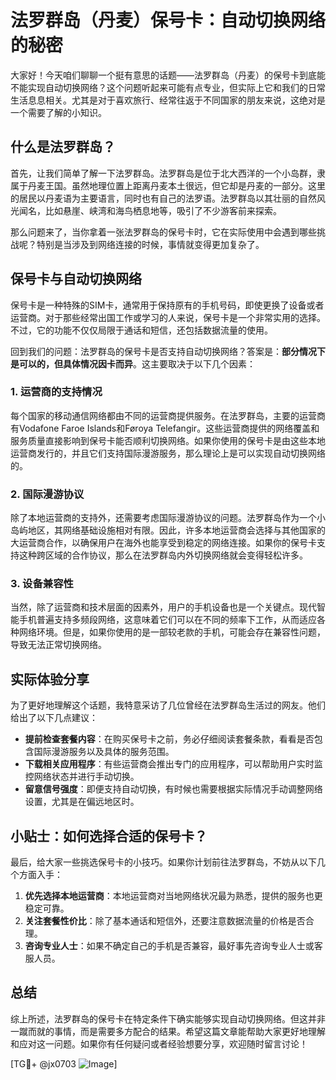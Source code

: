 # 法罗群岛（丹麦）保号卡：自动切换网络的秘密

大家好！今天咱们聊聊一个挺有意思的话题——法罗群岛（丹麦）的保号卡到底能不能实现自动切换网络？这个问题听起来可能有点专业，但实际上它和我们的日常生活息息相关。尤其是对于喜欢旅行、经常往返于不同国家的朋友来说，这绝对是一个需要了解的小知识。

## 什么是法罗群岛？

首先，让我们简单了解一下法罗群岛。法罗群岛是位于北大西洋的一个小岛群，隶属于丹麦王国。虽然地理位置上距离丹麦本土很远，但它却是丹麦的一部分。这里的居民以丹麦语为主要语言，同时也有自己的法罗语。法罗群岛以其壮丽的自然风光闻名，比如悬崖、峡湾和海鸟栖息地等，吸引了不少游客前来探索。

那么问题来了，当你拿着一张法罗群岛的保号卡时，它在实际使用中会遇到哪些挑战呢？特别是当涉及到网络连接的时候，事情就变得更加复杂了。

## 保号卡与自动切换网络

保号卡是一种特殊的SIM卡，通常用于保持原有的手机号码，即使更换了设备或者运营商。对于那些经常出国工作或学习的人来说，保号卡是一个非常实用的选择。不过，它的功能不仅仅局限于通话和短信，还包括数据流量的使用。

回到我们的问题：法罗群岛的保号卡是否支持自动切换网络？答案是：**部分情况下是可以的，但具体情况因卡而异**。这主要取决于以下几个因素：

### 1. **运营商的支持情况**
每个国家的移动通信网络都由不同的运营商提供服务。在法罗群岛，主要的运营商有Vodafone Faroe Islands和Føroya Telefangir。这些运营商提供的网络覆盖和服务质量直接影响到保号卡能否顺利切换网络。如果你使用的保号卡是由这些本地运营商发行的，并且它们支持国际漫游服务，那么理论上是可以实现自动切换网络的。

### 2. **国际漫游协议**
除了本地运营商的支持外，还需要考虑国际漫游协议的问题。法罗群岛作为一个小岛屿地区，其网络基础设施相对有限。因此，许多本地运营商会选择与其他国家的大运营商合作，以确保用户在海外也能享受到稳定的网络连接。如果你的保号卡支持这种跨区域的合作协议，那么在法罗群岛内外切换网络就会变得轻松许多。

### 3. **设备兼容性**
当然，除了运营商和技术层面的因素外，用户的手机设备也是一个关键点。现代智能手机普遍支持多频段网络，这意味着它们可以在不同的频率下工作，从而适应各种网络环境。但是，如果你使用的是一部较老款的手机，可能会存在兼容性问题，导致无法正常切换网络。

## 实际体验分享

为了更好地理解这个话题，我特意采访了几位曾经在法罗群岛生活过的网友。他们给出了以下几点建议：

- **提前检查套餐内容**：在购买保号卡之前，务必仔细阅读套餐条款，看看是否包含国际漫游服务以及具体的服务范围。
- **下载相关应用程序**：有些运营商会推出专门的应用程序，可以帮助用户实时监控网络状态并进行手动切换。
- **留意信号强度**：即便支持自动切换，有时候也需要根据实际情况手动调整网络设置，尤其是在偏远地区时。

## 小贴士：如何选择合适的保号卡？

最后，给大家一些挑选保号卡的小技巧。如果你计划前往法罗群岛，不妨从以下几个方面入手：

1. **优先选择本地运营商**：本地运营商对当地网络状况最为熟悉，提供的服务也更稳定可靠。
2. **关注套餐性价比**：除了基本通话和短信外，还要注意数据流量的价格是否合理。
3. **咨询专业人士**：如果不确定自己的手机是否兼容，最好事先咨询专业人士或客服人员。

## 总结

综上所述，法罗群岛的保号卡在特定条件下确实能够实现自动切换网络。但这并非一蹴而就的事情，而是需要多方配合的结果。希望这篇文章能帮助大家更好地理解和应对这一问题。如果你有任何疑问或者经验想要分享，欢迎随时留言讨论！

[TG💪+ @jx0703 ![Image](https://github.com/user-attachments/assets/dbca1d08-cadb-493c-b0ec-ad6f7a83f270)]